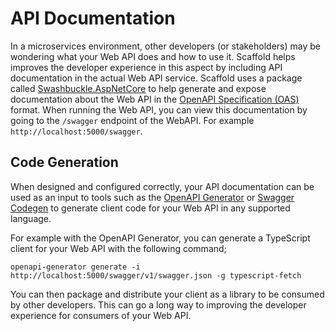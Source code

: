 # API Documentation #

In a microservices environment, other developers (or stakeholders) may be wondering what your Web API does and how to use it. Scaffold helps improves the developer experience in this aspect by including API documentation in the actual Web API service. Scaffold uses a package called [Swashbuckle.AspNetCore](https://github.com/domaindrivendev/Swashbuckle.AspNetCore) to help generate and expose documentation about the Web API in the [OpenAPI Specification (OAS)](https://www.openapis.org/) format. When running the Web API, you can view this documentation by going to the `/swagger` endpoint of the WebAPI. For example `http://localhost:5000/swagger`.

## Code Generation ##

When designed and configured correctly, your API documentation can be used as an input to tools such as the [OpenAPI Generator](https://openapi-generator.tech) or [Swagger Codegen](https://swagger.io/tools/swagger-codegen/) to generate client code for your Web API in any supported language.

For example with the OpenAPI Generator, you can generate a TypeScript client for your Web API with the following command;

```
openapi-generator generate -i http://localhost:5000/swagger/v1/swagger.json -g typescript-fetch
```

You can then package and distribute your client as a library to be consumed by other developers. This can go a long way to improving the developer experience for consumers of your Web API.
